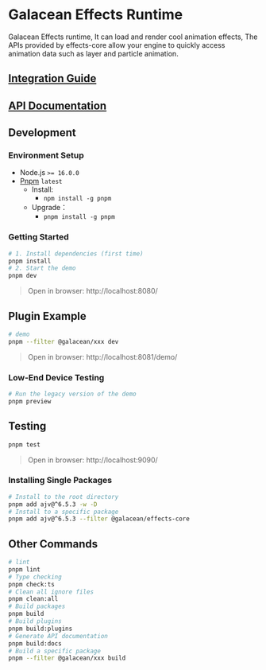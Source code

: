 # Galacean Effects Runtime

Galacean Effects runtime, It can load and render cool animation effects, The APIs provided by effects-core allow your engine to quickly access animation data such as layer and particle animation.

## [Integration Guide](https://galacean.antgroup.com/effects/#/user/ti4f2yx1rot4hs1n)

## [API Documentation]((https://galacean.antgroup.com/effects/#/api))

## Development

### Environment Setup

- Node.js `>= 16.0.0`
- [Pnpm](https://pnpm.io/)  `latest`
  - Install:
    - `npm install -g pnpm`
  - Upgrade：
    - `pnpm install -g pnpm`

### Getting Started

``` bash
# 1. Install dependencies (first time)
pnpm install
# 2. Start the demo
pnpm dev
```

> Open in browser: http://localhost:8080/

## Plugin Example

``` bash
# demo
pnpm --filter @galacean/xxx dev
```

> Open in browser: http://localhost:8081/demo/

### Low-End Device Testing

``` bash
# Run the legacy version of the demo
pnpm preview
```

## Testing

``` bash
pnpm test
```

> Open in browser: http://localhost:9090/

### Installing Single Packages

``` bash
# Install to the root directory
pnpm add ajv@^6.5.3 -w -D
# Install to a specific package
pnpm add ajv@^6.5.3 --filter @galacean/effects-core
```

## Other Commands

``` bash
# lint
pnpm lint
# Type checking
pnpm check:ts
# Clean all ignore files
pnpm clean:all
# Build packages
pnpm build
# Build plugins
pnpm build:plugins
# Generate API documentation
pnpm build:docs
# Build a specific package
pnpm --filter @galacean/xxx build
```
